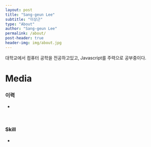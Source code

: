 ```yaml
---
layout: post
title: "Sang-geun Lee"
subtitle: "이상근"
type: "About"
author: "Sang-geun Lee"
permalink: /about/
post-header: true
header-img: img/about.jpg
---
```


대학교에서 컴퓨터 공학을 전공하고있고, Javascript를 주력으로 공부중이다.

# Media

### 이력

- 

<br />

### Skill

- 

<br />

